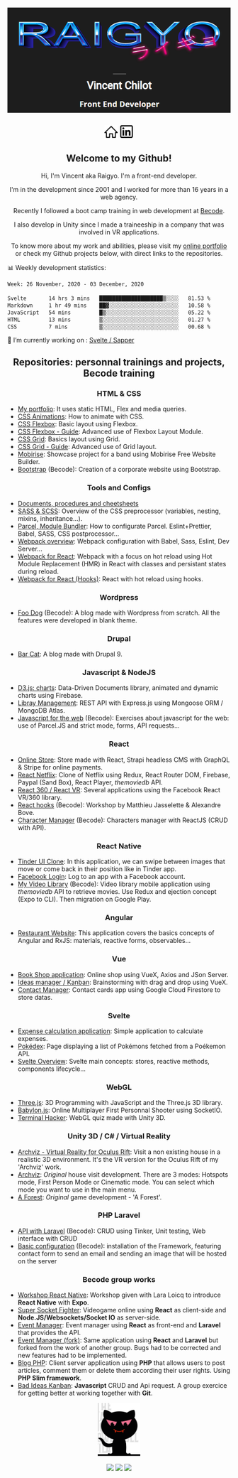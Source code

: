 <h1 align="center">
    <img src="img_readme/logo.png">
</h1>

<p align="center">
<a href="https://raigyo-dev.be/" target="_blank"><img height="30" src="img_readme/icon-web.png"></a>
<a href="https://www.linkedin.com/in/vincent-chilot/"  target="_blank">
  <img height="32" src="img_readme/icon-linked-in.png">
</a>
</p>

<h2 align="center">Welcome to my Github!</h2>

<p align="center">Hi, I'm Vincent aka Raigyo. I'm a front-end developer.</p>
<p align="center">I'm in the  development since 2001 and I worked for more than 16 years in a web agency.
<p align="center">Recently I followed a boot camp training
in web development at <a href="https://becode.org/">Becode</a>.</p>
<p align="center">I also develop in Unity since I made a traineeship in a company that was
involved in VR applications.</p>
<p align="center">To know more about my work and abilities, please visit my
<a href="https://raigyo-dev.be/" target="_blank">online portfolio</a>
or check my Github projects below, with direct links to the repositories.</p>

📊 Weekly development statistics:

<!--START_SECTION:waka-->
```text
Week: 26 November, 2020 - 03 December, 2020

Svelte       14 hrs 3 mins   ████████████████████▒░░░░   81.53 % 
Markdown     1 hr 49 mins    ██▓░░░░░░░░░░░░░░░░░░░░░░   10.58 % 
JavaScript   54 mins         █▒░░░░░░░░░░░░░░░░░░░░░░░   05.22 % 
HTML         13 mins         ▒░░░░░░░░░░░░░░░░░░░░░░░░   01.27 % 
CSS          7 mins          ▒░░░░░░░░░░░░░░░░░░░░░░░░   00.68 % 
```
<!--END_SECTION:waka-->

🌱 I’m currently working on : [Svelte / Sapper](https://github.com/Raigyo/svelte-sapper-spending)


<h2 align="center">Repositories: personnal trainings and projects, Becode training</h2>

<h3 align="center">HTML & CSS</h3>

- [My portfolio](https://github.com/Raigyo/summary-portfolio): It uses static HTML, Flex and
media queries.
- [CSS Animations](https://github.com/Raigyo/css-animations): How to animate with CSS.
- [CSS Flexbox](https://github.com/Raigyo/css-flexbox): Basic layout using Flexbox.
- [CSS Flexbox - Guide](https://github.com/Raigyo/css-flexbox-guide): Advanced use of Flexbox
Layout Module.
- [CSS Grid](https://github.com/Raigyo/css-grid): Basics layout using Grid.
- [CSS Grid - Guide](https://github.com/Raigyo/css-grid-guide): Advanced use of Grid layout.
- [Mobirise](https://github.com/Raigyo/mobirise-band): Showcase project for a band using Mobirise
Free Website Builder.
- [Bootstrap](https://github.com/Raigyo/bootstrap-corporate) (Becode): Creation of a corporate
website using Bootstrap.

<h3 align="center">Tools and Configs</h3>

- [Documents, procedures and cheetsheets](https://github.com/Raigyo/procedures-cheatsheets)
- [SASS & SCSS](https://github.com/Raigyo/sass-scss): Overview of the CSS preprocessor (variables,
nesting, mixins, inheritance...).
- [Parcel, Module Bundler](https://github.com/Raigyo/parcel-bundler): How to configurate Parcel.
Eslint+Prettier, Babel, SASS, CSS postprocessor...
- [Webpack overview](https://github.com/Raigyo/webpack-overview): Webpack configuration with Babel,
 Sass, Eslint, Dev Server...
- [Webpack for React](https://github.com/Raigyo/webpack-react-hot-reload): Webpack with a focus
on hot reload using Hot Module Replacement (HMR) in React with classes
and persistant states during reload.
- [Webpack for React (Hooks)](https://github.com/Raigyo/webpack-react-hot-reload-hooks):
React with hot reload using hooks.

<h3 align="center">Wordpress</h3>

- [Foo Dog](https://github.com/Raigyo/wordpress-foo-dog) (Becode): A blog made with Wordpress
from scratch. All the features were developed in blank theme.

<h3 align="center">Drupal</h3>

- [Bar Cat](https://github.com/Raigyo/drupal-bar-cat): A blog made with Drupal 9.

<h3 align="center">Javascript & NodeJS</h3>

- [D3.js: charts](https://github.com/Raigyo/d3js-overview): Data-Driven Documents library, animated and dynamic charts using Firebase.
- [Libray Management](https://github.com/Raigyo/express-locallibrary): REST API with Express.js
using Mongoose ORM / MongoDB Atlas.
- [Javascript for the web](https://github.com/Raigyo/becode-js-for-the-web) (Becode): Exercises
about javascript for the web: use of Parcel.JS and strict mode, forms, API requests...

<h3 align="center">React</h3>

- [Online Store](https://github.com/Raigyo/react-online-store): Store made with React,
Strapi headless CMS with GraphQL & Stripe for online payments.
- [React Netflix](https://github.com/Raigyo/react-netflix-clone): Clone of Netflix using Redux,
React Router DOM, Firebase, Paypal (Sand Box), React Player, *themoviedb* API.
- [React 360 / React VR](https://github.com/Raigyo/react-vr-apps): Several applications
using the Facebook React VR/360 library.
- [React hooks](https://github.com/Raigyo/React-Hooks-Workshop) (Becode): Workshop by Matthieu Jasselette & Alexandre Bove.
- [Character Manager](https://github.com/Raigyo/react-character-manager) (Becode):
Characters manager with ReactJS (CRUD with API).

<h3 align="center">React Native</h3>

- [Tinder UI Clone](https://github.com/Raigyo/react-native-swipe): In this application,
we can swipe between images that move or come back in their position like in Tinder app.
- [Facebook Login](https://github.com/Raigyo/react-native-fb-login): Log to an app with
a Facebook account.
- [My Video Library](https://github.com/Raigyo/video-library) (Becode): Video library mobile
application using *themoviedb* API to retrieve movies. Use Redux and ejection concept (Expo to CLI).
Then migration on Google Play.

<h3 align="center">Angular</h3>

- [Restaurant Website](https://github.com/Raigyo/angular-restaurangular): This application covers
the basics concepts of Angular and RxJS: materials, reactive forms, observables...

<h3 align="center">Vue</h3>

- [Book Shop application](https://github.com/Raigyo/vuex-shop): Online shop using VueX,
Axios and JSon Server.
- [Ideas manager / Kanban](https://github.com/Raigyo/vuex-ideas): Brainstorming with drag and
drop using VueX.
- [Contact Manager](https://github.com/Raigyo/vue-contact-manager): Contact cards app using Google
Cloud Firestore to store datas.

<h3 align="center">Svelte</h3>

- [Expense calculation application](https://github.com/Raigyo/svelte-sapper-spending):
Simple application to calculate expenses.
- [Pokédex](https://github.com/Raigyo/svelte-sapper-pokedex): Page displaying a list
of Pokémons fetched from a Poékemon API.
- [Svelte Overview](https://github.com/Raigyo/svelte-overview): Svelte main concepts: stores,
reactive methods, components lifecycle...

<h3 align="center">WebGL</h3>

- [Three.js](https://github.com/Raigyo/three-js): 3D Programming with JavaScript
and the Three.js 3D library.
- [Babylon.js](https://github.com/Raigyo/fps-babylon-js): Online Multiplayer
First Personnal Shooter using SocketIO.
- [Terminal Hacker](https://github.com/Raigyo/unity-terminal-hacker): WebGL quiz made with Unity 3D.

<h3 align="center">Unity 3D / C# / Virtual Reality</h3>

- [Archviz - Virtual Reality for Oculus Rift](https://github.com/Raigyo/unity-3d-archviz-vr-oculus):
Visit a non existing house in a realistic 3D environment.
It's the VR version for the Oculus Rift of my 'Archviz' work.
- [Archviz](https://github.com/Raigyo/unity-3d-archviz): *Original* house visit development.
There are 3 modes: Hotspots mode, First Person Mode or Cinematic mode. You can select which mode
you want to use in the main menu.
- [A Forest](https://github.com/Raigyo/unity-3d-game-forest): *Original* game
development - 'A Forest'.

<h3 align="center">PHP Laravel</h3>

- [API with Laravel](https://github.com/Raigyo/laravel-api) (Becode): CRUD using Tinker,
Unit testing, Web interface with CRUD
- [Basic configuration](https://github.com/Raigyo/laravel-basics) (Becode): installation
of the Framework, featuring contact form to send an email and sending an image that will be
hosted on the server

<h3 align="center">Becode group works</h3>

- [Workshop React Native](https://github.com/Raigyo/workshop-react-native): Workshop given
with Lara Loicq to introduce **React Native** with **Expo**.
- [Super Socket Fighter](https://github.com/Raigyo/SuperSocketFighter): Videogame online
using **React** as client-side and **Node.JS/Websockets/Socket IO** as server-side.
- [Event Manager](https://github.com/Raigyo/group-project-react-laravel): Event manager
using **React** as front-end and **Laravel** that provides the API.
- [Event Manager (fork)](https://github.com/Raigyo/group-project-react-laravel-fork):
Same application using **React** and **Laravel** but forked from the work of another group.
Bugs had to be corrected and new features had to be implemented.
- [Blog PHP](https://github.com/Raigyo/becode-php-blog): Client server application using **PHP**
that allows users to post articles, comment them or delete them according their user rights.
Using **PHP Slim framework**.
- [Bad Ideas Kanban](https://github.com/Raigyo/jepsen-js-web-majopovi): **Javascript** CRUD
and Api request. A group exercice for getting better at working together with **Git**.

<p align="center">
  <img src="img_readme/logo-majopovi.png" height="120">
</p>

<p align="center">
  <img src="https://img.shields.io/github/followers/Raigyo?label=Followers&style=social">
  <img src="https://visitor-badge.glitch.me/badge?page_id=raigyo.raigyo">
  <img src="https://img.shields.io/github/last-commit/Raigyo/Raigyo">
</p>


<!--
**Raigyo/Raigyo** is a ✨ _special_ ✨ repository because its `README.md`
(this file) appears on your GitHub profile.

Here are some ideas to get you started:

- 🔭 I’m currently working on ...
- 🌱 I’m currently learning ...
- 👯 I’m looking to collaborate on ...
- 🤔 I’m looking for help with ...
- 💬 Ask me about ...
- 📫 How to reach me: ...
- 😄 Pronouns: ...
- ⚡ Fun fact: ...

Stats:

[![Anurag's github stats](https://github-readme-stats.vercel.app/api?username=raigyo)](https://github.com/anuraghazra/github-readme-stats)

[WakaTime Coding Statistics](https://github.com/marketplace/actions/waka-readme)

Exemple:

[stephenajulu/README.md](https://github.com/stephenajulu/stephenajulu/blob/master/README.md)

Useful Links:

- [Creating amazing GitHub profiles README](https://dev.to/diogorodrigues/creating-amazing-github-profiles-readme-5h31)
- [You can also learn how to [build a self-updating profile](https://simonwillison.net/2020/Jul/10/self-updating-profile-readme/)
- [Learn how to add shields into the content](https://shields.io/)
- [Learn how to add GitHub Readme Stats on your readmes!](https://github.com/anuraghazra/github-readme-stats#github-stats-card)
- [See how to add Emoticon](https://gist.github.com/rxaviers/7360908)
-->
